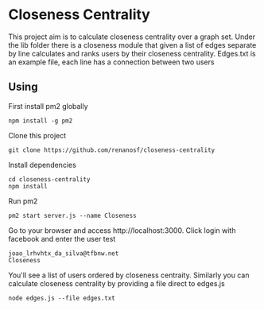 # Closeness Centrality

This project aim is to calculate closeness centrality over a graph set. Under the lib folder there is a closeness module that given a list of edges separate by line calculates and ranks users by their closeness centrality. Edges.txt is an example file, each line has a connection between two users

## Using

First install pm2 globally
```
npm install -g pm2
```

Clone this project
```
git clone https://github.com/renanosf/closeness-centrality
```

Install dependencies
```
cd closeness-centrality
npm install
```

Run pm2
```
pm2 start server.js --name Closeness
```

Go to your browser and access http://localhost:3000. Click login with facebook and enter the user test
```
joao_lrhvhtx_da_silva@tfbnw.net
Closeness
```

You'll see a list of users ordered by closeness centraity. Similarly you can calculate closeness centrality by providing a file direct to edges.js
```
node edges.js --file edges.txt
```